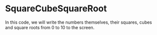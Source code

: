 # SquareCubeSquareRoot
In this code, we will write the numbers themselves, their squares, cubes and square roots from 0 to 10 to the screen.
